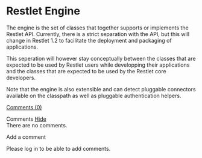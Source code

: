 Restlet Engine
==============

The engine is the set of classes that together supports or implements
the Restlet API. Currently, there is a strict separation with the API,
but this will change in Restlet 1.2 to facilitate the deployment and
packaging of applications.

This seperation will however stay conceptually between the classes that
are expected to be used by Restlet users while developping their
applications and the classes that are expected to be used by the Restlet
core developers.

Note that the engine is also extensible and can detect pluggable
connectors available on the classpath as well as pluggable
authentication helpers.

[Comments
(0)](http://web.archive.org/web/20101121111337/http://wiki.restlet.org/docs_1.1/13-restlet/48-restlet.html#)

Comments
[Hide](http://web.archive.org/web/20101121111337/http://wiki.restlet.org/docs_1.1/13-restlet/48-restlet.html#)
\
There are no comments.

Add a comment

Please log in to be able to add comments.
